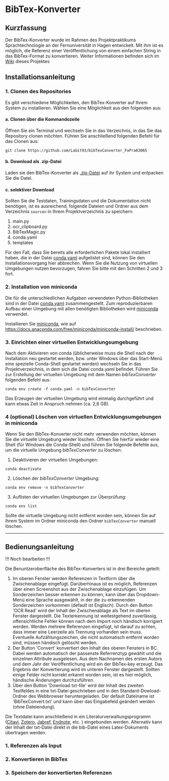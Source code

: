# BibTex-Konverter

## Kurzfassung
Der BibTex-Konverter wurde im Rahmen des Projektpraktikums Sprachtechnologie an der Fernuniversität in Hagen 
entwickelt. Mit ihm ist es möglich, die Referenz einer Veröffentlichung von einem 
einfachen String in das BibTex-Format zu konvertieren. Weiter Informationen
befinden sich im [Wiki](https://github.com/LaGit93/bibTexConverter_FaPra63065/wiki/BibTex%E2%80%90Konverter) dieses Projektes

## Installationsanleitung 

### 1. Clonen des Repositories
Es gibt verschiedene Möglichkeiten, den BibTex-Konverter auf Ihrem System zu installieren. 
Wählen Sie eine Möglichkeit aus den folgenden aus:

#### a. Clonen über die Kommandozeile
Öffnen Sie ein Terminal und wechseln Sie in das Verzeichnis, in das Sie das Repository
clonen möchten. Führen Sie anschließend folgenden Befehl für das Clonen aus:

```
git clone https://github.com/LaGit93/bibTexConverter_FaPra63065
```

#### b. Download als .zip-Datei
Laden sie den BibTex-Konverter als [.zip-Datei](https://github.com/LaGit93/bibTexConverter_FaPra63065/archive/refs/heads/main.zip) auf ihr System und entpacken Sie die Datei.

#### c. selektiver Download

Sollten Sie die Testdaten, Trainingsdaten und die Dokumentation nicht benötigen, ist es ausreichend, 
folgende Dateien und Ordner aus dem Verzeichnis ```sourcen``` in Ihrem Projektverzeichnis zu speichern:
1. main.py
2. ocr_clipboard.py
3. BibTexMagic.py 
4. conda.yaml
5. templates


Für den Fall, dass Sie bereits alle erforderlichen Pakete lokal installiert haben, die in der
Datei [conda.yaml](https://github.com/LaGit93/bibTexConverter_FaPra63065/blob/main/sourcen/conda.yaml)
aufgelistet sind, können Sie den Installationsvorgang hier abbrechen. Wenn Sie die 
Nutzung von virtuellen Umgebungen nutzen bevorzugen, fahren Sie bitte mit den 
Schritten 2 und 3 fort.


### 2. Installation von miniconda

Die für die unterschiedlichen Aufgaben verwendeten Python-Bibliotheken sind in der Datei 
[conda.yaml](https://github.com/LaGit93/bibTexConverter_FaPra63065/blob/main/sourcen/conda.yaml) zusammengestellt. 
Zum reproduzierbaren Aufbau einer Umgebung mit allen benötigten Bibliotheken wird
[miniconda](https://docs.anaconda.com/miniconda/) verwendet. 

Installieren Sie [miniconda](https://docs.anaconda.com/miniconda/), 
wie auf https://docs.anaconda.com/free/miniconda/miniconda-install/ 
beschrieben.



### 3. Einrichten einer virtuellen Entwicklungsumgebung

Nach dem Aktivieren von conda (üblicherweise muss die Shell nach der Installation neu gestartet werden, bzw. unter Windows
über das Start-Menü eine spezielle Conda-Shell gestartet werden) wechseln Sie in das Projektverzeichnis, in dem sich die 
Datei conda.yaml befindet. Führen Sie zur Erstellung der virtuellen Umgebung mit dem Namen 
*bibTexConverter* folgenden Befehl aus:

```
conda env create -f conda.yaml -n bibTexConverter
```

Das Erzeugen der virtuellen Umgebung wird einmalig durchgeführt und kann etwas Zeit in 
Anspruch nehmen (ca. 2,6 GB).

### 4 (optional) Löschen von virtuellen Entwicklungsumgebungen in miniconda
Wenn Sie den BibTex-Konverter nicht mehr verwenden möchten, können Sie die virtuelle
Umgebung wieder löschen. Öffnen Sie hierfür wieder eine Shell (für Windows die Conda-Shell)
und führen Sie folgende Befehle aus, um die virtuelle Umgebung *bibTexConverter* zu löschen:
1. Deaktivieren der virtuellen Umgebungen:
```
conda deactivate
```
2. Löschen der *bibTexConverter* Umgebung:
```
conda env remove -n bibTexConverter
```
3. Auflisten der virtuellen Umgebungen zur Überprüfung:
```
conda env list
```

Sollte die virtuelle Umgebung nicht entfernt worden sein, können Sie auf Ihrem System
im Ordner miniconda den Ordner ```bibTexConverter``` manuell löschen.

---

## Bedienungsanleitung

!!!
Noch bearbeiten
!!!

Die Benuntzeroberfläche des BibTex-Konverters ist in drei Bereiche geteilt:

1. Im oberen Fenster werden Referenzen in Textform über die Zwischenablage eingefügt. Darüberhinaus ist es möglich, Referenzen über einen Screenshot aus der Zwischenablage einzufügen. Um Sonderzeichen besser erkennen zu können, kann über das Dropdown-Menü eine Sprache ausgewählt, in der die zu erkennenden Sonderzeichen vorkommen (default ist Englisch). Durch den Button 'OCR Read' wird der Inhalt der Zwischenablage als Text im oberen Fenster dargestellt. Die Texterkennung ist weitestgehend zuverlässig, offensichtliche Fehler können nach dem Import noch händisch korrigiert werden. Werden mehrere Referenzen eingefügt, ist darauf zu achten, dass immer eine Leerzeile als Trennung vorhanden sein muss. Eventuelle Aufzählungszeichen, die nicht automatisch entfernt worden sind, müssen händisch gelöscht werden. 
2. Der Button 'Convert' konvertiert den Inhalt des oberen Fensters in BC. Dabei werden automatisch der passenste Referrenztyp gewählt und die einzelnen Attribute ausgelesen. Aus dem Nachnamen des ersten Autors und dem Jahr der Veröffentlichung wird ein der BibTex-key erzeugt. Das Ergebnis der Konvertierung wird im unteren Fenster dargestellt. Sollten einige Felder nicht korrekt erkannt worden sein, ist es hier möglich, händische Änderungen durchzuführen. 
3. Über den Button 'Download txt-file' wird der Inhalt des zweiten Textfeldes in eine txt-Datei geschrieben und in den Standard-Dowload-Ordner des Webbrowser heruntergeladen. Der default Dateiname ist 'BibTexConvert.txt' und kann über das Eingabefeld geändert werden (ohne Dateiendung). 

Die Textdatei kann anschließend in ein Literaturverwaltungsprogramm ([Citavi](https://www.citavi.com/de), [Zotero](https://www.zotero.org/), [Jabref](https://www.jabref.org/), [Endnote](https://endnote.com/de/), etc. ) eingebunden werden. Alternativ kann der Inhalt der txt-Datei direkt in die bib-Datei eines Latex-Dokuments übertragen werden.


### 1. Referenzen als Input

### 2. Konvertieren in BibTex

### 3. Speichern der konvertierten Referenzen


